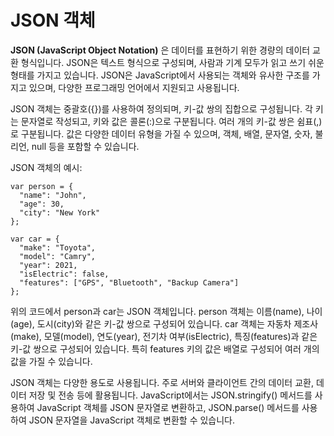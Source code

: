 # JSON 객체

**JSON (JavaScript Object Notation)** 은 데이터를 표현하기 위한 경량의 데이터 교환 형식입니다.
JSON은 텍스트 형식으로 구성되며, 사람과 기계 모두가 읽고 쓰기 쉬운 형태를 가지고 있습니다.
JSON은 JavaScript에서 사용되는 객체와 유사한 구조를 가지고 있으며, 다양한 프로그래밍 언어에서 지원되고 사용됩니다.

JSON 객체는 중괄호({})를 사용하여 정의되며, 키-값 쌍의 집합으로 구성됩니다.
각 키는 문자열로 작성되고, 키와 값은 콜론(:)으로 구분됩니다.
여러 개의 키-값 쌍은 쉼표(,)로 구분됩니다.
값은 다양한 데이터 유형을 가질 수 있으며, 객체, 배열, 문자열, 숫자, 불리언, null 등을 포함할 수 있습니다.

JSON 객체의 예시:

```
var person = {
  "name": "John",
  "age": 30,
  "city": "New York"
};
```

```
var car = {
  "make": "Toyota",
  "model": "Camry",
  "year": 2021,
  "isElectric": false,
  "features": ["GPS", "Bluetooth", "Backup Camera"]
};
```

위의 코드에서 person과 car는 JSON 객체입니다.
person 객체는 이름(name), 나이(age), 도시(city)와 같은 키-값 쌍으로 구성되어 있습니다.
car 객체는 자동차 제조사(make), 모델(model), 연도(year), 전기차 여부(isElectric), 특징(features)과 같은 키-값 쌍으로 구성되어 있습니다.
특히 features 키의 값은 배열로 구성되어 여러 개의 값을 가질 수 있습니다.

JSON 객체는 다양한 용도로 사용됩니다.
주로 서버와 클라이언트 간의 데이터 교환, 데이터 저장 및 전송 등에 활용됩니다.
JavaScript에서는 JSON.stringify() 메서드를 사용하여 JavaScript 객체를 JSON 문자열로 변환하고, JSON.parse() 메서드를 사용하여 JSON 문자열을 JavaScript 객체로 변환할 수 있습니다.
